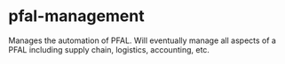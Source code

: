 # pfal-management
Manages the automation of PFAL. Will eventually manage all aspects of a PFAL including supply chain, logistics, accounting, etc.
